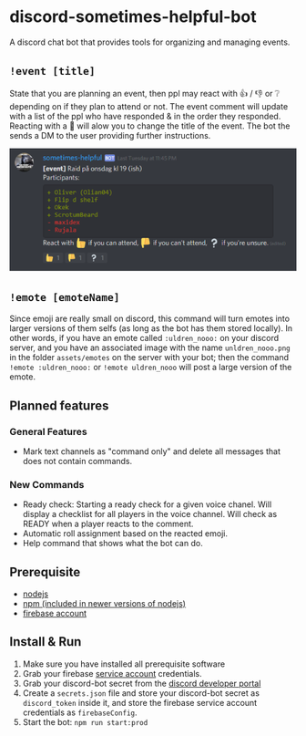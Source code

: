 # discord-sometimes-helpful-bot
A discord chat bot that provides tools for organizing and managing events.

## `!event [title]`

State that you are planning an event, then ppl may react with :thumbsup: / :thumbsdown: or :grey_question: depending on if they plan to attend or not. The event comment will update with a list of the ppl who have responded & in the order they responded.
Reacting with a :wrench: will alow you to change the title of the event. The bot the sends a DM to the user providing further instructions.

![](assets/event2.png)

## `!emote [emoteName]`

Since emoji are really small on discord, this command will turn emotes into larger versions of them selfs (as long as the bot has them stored locally). In other words, if you have an emote called `:uldren_nooo:` on your discord server, and you have an associated image with the name `unldren_nooo.png` in the folder `assets/emotes` on the server with your bot; then the command `!emote :uldren_nooo:` or `!emote uldren_nooo` will post a large version of the emote.

## Planned features

### General Features

* Mark text channels as "command only" and delete all messages that does not contain commands.

### New Commands

* Ready check: Starting a ready check for a given voice chanel. Will display a checklist for all players in the voice channel. Will check as READY when a player reacts to the comment.
* Automatic roll assignment based on the reacted emoji.
* Help command that shows what the bot can do.

## Prerequisite

* [nodejs](https://nodejs.org)
* [npm (included in newer versions of nodejs)](https://github.com/npm/cli/releases/tag/v6.10.0)
* [firebase account](https://firebase.google.com/)

## Install & Run

1. Make sure you have installed all prerequisite software
2. Grab your firebase [service account](https://firebase.google.com/docs/admin/setup) credentials.
3. Grab your discord-bot secret from the [discord developer portal](https://discordapp.com/developers/applications)
4. Create a `secrets.json` file and store your discord-bot secret as `discord_token` inside it, and store the firebase service account credentials as `firebaseConfig`.
5. Start the bot: `npm run start:prod`
